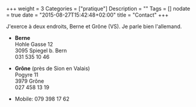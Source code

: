 +++
weight = 3
Categories = ["pratique"]
Description = ""
Tags = []
nodate = true
date = "2015-08-27T15:42:48+02:00"
title = "Contact"
+++

J'exerce à deux endroits, Berne et Grône (VS). Je parle bien
l'allemand.


* **Berne**  
  Hohle Gasse 12  
  3095 Spiegel b. Bern  
  031 535 10 46<!--more-->

* **Grône** (près de Sion en Valais)  
  Pogyre 11  
  3979 Grône  
  027 458 13 19

* Mobile: 079 398 17 62
